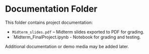 # Documentation Folder

This folder contains project documentation:

- `Midterm_slides.pdf` – Midterm slides exported to PDF for grading.
-  `Midterm_FinalProject.ipynb - Notebook for grading and testing.

Additional documentation or demo media may be added later.
